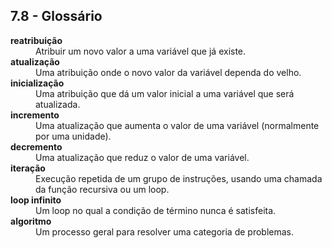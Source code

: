 ## 7.8 - Glossário

<dl>
<dt><b>reatribuição</b></dt>
<dd>Atribuir um novo valor a uma variável que já existe.</dd>

<dt><b>atualização</b></dt>
<dd>Uma atribuição onde o novo valor da variável dependa do velho.</dd>

<dt><b>inicialização</b></dt>
<dd>Uma atribuição que dá um valor inicial a uma variável que será atualizada.</dd>

<dt><b>incremento</b></dt>
<dd>Uma atualização que aumenta o valor de uma variável (normalmente por uma unidade).</dd>

<dt><b>decremento</b></dt>
<dd>Uma atualização que reduz o valor de uma variável.</dd>

<dt><b>iteração</b></dt>
<dd>Execução repetida de um grupo de instruções, usando uma chamada da função recursiva ou um loop.</dd>

<dt><b>loop infinito</b></dt>
<dd>Um loop no qual a condição de término nunca é satisfeita.</dd>

<dt><b>algoritmo</b></dt>
<dd>Um processo geral para resolver uma categoria de problemas.</dd>

</dl>
